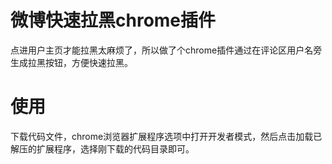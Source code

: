 # 微博快速拉黑chrome插件

点进用户主页才能拉黑太麻烦了，所以做了个chrome插件通过在评论区用户名旁生成拉黑按钮，方便快速拉黑。

# 使用   

下载代码文件，chrome浏览器扩展程序选项中打开开发者模式，然后点击加载已解压的扩展程序，选择刚下载的代码目录即可。